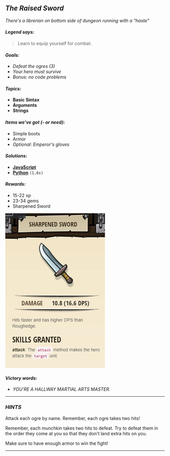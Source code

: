 ## _The Raised Sword_

_There's a librerian on bottom side of dungeon running with a "haste"_

#### _Legend says:_
> Learn to equip yourself for combat.

#### _Goals:_
+ _Defeat the ogres (3)_
+ _Your hero must survive_
+ _Bonus: no code problems_

#### _Topics:_
+ **Basic Sintax**
+ **Arguments**
+ **Strings**

#### _Items we've got (- or need):_
+ Simple boots
+ Armor
+ _Optional: Emperor's gloves_

#### _Solutions:_
+ **[JavaScript](theRaisedSword.js)**
+ **[Python](the_raised_sword.py)** `(1,6s)`

#### _Rewards:_
+ 15-22 xp
+ 23-34 gems
+ Sharpened Sword

![](img/sharpened_sword.jpg)

#### _Victory words:_
+ _YOU'RE A HALLWAY MARTIAL ARTS MASTER._

___

### _HINTS_

Attack each ogre by name. Remember, each ogre takes two hits!

Remember, each munchkin takes two hits to defeat.
Try to defeat them in the order they come at you so that they don't land extra hits on you. 

Make sure to have enough armor to win the fight!

___
